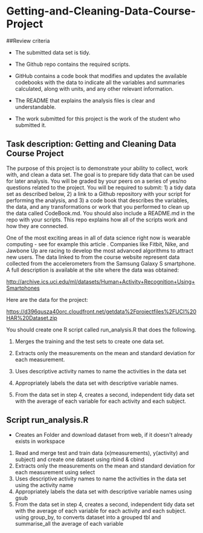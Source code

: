 # Getting-and-Cleaning-Data-Course-Project

##Review criteria

* The submitted data set is tidy. 

* The Github repo contains the required scripts.

* GitHub contains a code book that modifies and updates the available codebooks with the data to indicate all the variables and summaries calculated, along with units, and any other relevant information.

* The README that explains the analysis files is clear and understandable.

* The work submitted for this project is the work of the student who submitted it.

## Task description: Getting and Cleaning Data Course Project

The purpose of this project is to demonstrate your ability to collect, work with, and clean a data set. The goal is to prepare tidy data that can be used for later analysis. You will be graded by your peers on a series of yes/no questions related to the project. You will be required to submit: 1) a tidy data set as described below, 2) a link to a Github repository with your script for performing the analysis, and 3) a code book that describes the variables, the data, and any transformations or work that you performed to clean up the data called CodeBook.md. You should also include a README.md in the repo with your scripts. This repo explains how all of the scripts work and how they are connected.

One of the most exciting areas in all of data science right now is wearable computing - see for example this article . Companies like Fitbit, Nike, and Jawbone Up are racing to develop the most advanced algorithms to attract new users. The data linked to from the course website represent data collected from the accelerometers from the Samsung Galaxy S smartphone. A full description is available at the site where the data was obtained:

http://archive.ics.uci.edu/ml/datasets/Human+Activity+Recognition+Using+Smartphones 

Here are the data for the project:

 https://d396qusza40orc.cloudfront.net/getdata%2Fprojectfiles%2FUCI%20HAR%20Dataset.zip  

You should create one R script called run_analysis.R that does the following. 

1. Merges the training and the test sets to create one data set.

2. Extracts only the measurements on the mean and standard deviation for each measurement. 

3. Uses descriptive activity names to name the activities in the data set

4. Appropriately labels the data set with descriptive variable names. 

5. From the data set in step 4, creates a second, independent tidy data set with the average of each variable for each activity and each subject.

## Script run_analysis.R

* Creates an Folder and download dataset from web, if it doesn't already exists in workspace
1. Read and merge test and train data (x(measurements), y(activity) and subject) and create one dataset using rbind & cbind
2. Extracts only the measurements on the mean and standard deviation for each measurement using select
3. Uses descriptive activity names to name the activities in the data set using the activity name
4. Appropriately labels the data set with descriptive variable names using gsub
5. From the data set in step 4, creates a second, independent tidy data set with the average of each variable for each activity and each subject.
using group_by, to converts dataset into a grouped tbl 
and summarise_all the average of each variable 